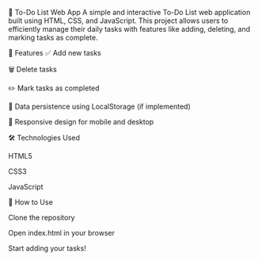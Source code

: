 📝 To-Do List Web App
A simple and interactive To-Do List web application built using HTML, CSS, and JavaScript. This project allows users to efficiently manage their daily tasks with features like adding, deleting, and marking tasks as complete.

🔧 Features
✅ Add new tasks

🗑️ Delete tasks

✏️ Mark tasks as completed

💾 Data persistence using LocalStorage (if implemented)

📱 Responsive design for mobile and desktop

🛠️ Technologies Used

HTML5

CSS3

JavaScript 

🚀 How to Use

Clone the repository

Open index.html in your browser

Start adding your tasks!

